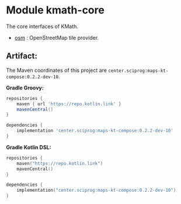 # Module kmath-core

The core interfaces of KMath.

 - [osm](#) : OpenStreetMap tile provider.


## Artifact:

The Maven coordinates of this project are `center.sciprog:maps-kt-compose:0.2.2-dev-10`.

**Gradle Groovy:**
```groovy
repositories {
    maven { url 'https://repo.kotlin.link' }
    mavenCentral()
}

dependencies {
    implementation 'center.sciprog:maps-kt-compose:0.2.2-dev-10'
}
```
**Gradle Kotlin DSL:**
```kotlin
repositories {
    maven("https://repo.kotlin.link")
    mavenCentral()
}

dependencies {
    implementation("center.sciprog:maps-kt-compose:0.2.2-dev-10")
}
```
